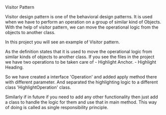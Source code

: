Visitor Pattern

Visitor design pattern is one of the behavioral design patterns. It is used when we have to perform an operation on a group of similar kind of Objects. With the help of visitor pattern, we can move the operational logic from the objects to another class.

In this project you will see an example of Visitor pattern.

As the definition states that it is used to move the operational logic from similar kinds of objects to another class. 
If you see the files in the project we have two operations to be taken care of
    - Highlight Anchor.
    - Highlight Heading.

So we have created a interface 'Operation' and added apply method there with different parameter. And separated the highlighting logic to a different class 'HighlightOperation' class.

Similarly if in future if you need to add any other functionality then just add a class to handle the logic for them and use that in main method.
This way of doing is called as single responsibility principle.